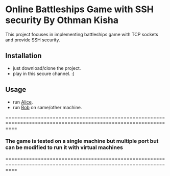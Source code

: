 # Online Battleships Game with SSH security By Othman Kisha

This project focuses in implementing battleships game with TCP sockets and provide SSH security.

## Installation

- just download/clone the project.
- play in this secure channel. :)

## Usage

- run [Alice](https://github.com/othmanKisha/Online-Battleships-Game-with-SSH/blob/Online-Battleships-Game-with-SSH/Alice.py).
- run [Bob](https://github.com/othmanKisha/Online-Battleships-Game-with-SSH/blob/Online-Battleships-Game-with-SSH/Bob.py) on same/other machine.

================================================================================================================

### The game is tested on a single machine but multiple port but can be modified to run it with virtual machines

================================================================================================================
